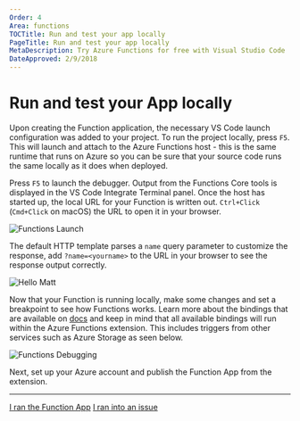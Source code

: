 ```yaml
---
Order: 4
Area: functions
TOCTitle: Run and test your app locally
PageTitle: Run and test your app locally
MetaDescription: Try Azure Functions for free with Visual Studio Code
DateApproved: 2/9/2018
---
```

# Run and test your App locally

Upon creating the Function application, the necessary VS Code launch configuration was added to your project. To run the project locally, press `F5`. This will launch and attach to the Azure Functions host - this is the same runtime that runs on Azure so you can be sure that your source code runs the same locally as it does when deployed.

Press `F5` to launch the debugger. Output from the Functions Core tools is displayed in the VS Code Integrate Terminal panel. Once the host has started up, the local URL for your Function is written out. `Ctrl+Click` (`Cmd+Click` on macOS) the URL to open it in your browser.

![Functions Launch](images/functions-extension/functions-vscode-f5.png)

The default HTTP template parses a `name` query parameter to customize the response, add `?name=<yourname>` to the URL in your browser to see the response output correctly.

![Hello Matt](images/functions-extension/functions-test-local-browser.png)

Now that your Function is running locally, make some changes and set a breakpoint to see how Functions works. Learn more about the bindings that are available on [docs](https://docs.microsoft.com/en-us/azure/azure-functions/functions-triggers-bindings#supported-bindings) and keep in mind that all available bindings will run within the Azure Functions extension. This includes triggers from other services such as Azure Storage as seen below.

![Functions Debugging](images/functions-extension/function-debugging.png)

Next, set up your Azure account and publish the Function App from the extension.

----

<a class="tutorial-next-btn" href="/tutorials/functions-extension/deploy-app">I ran the Function App</a> <a class="tutorial-feedback-btn" onclick="reportIssue('node-deployment-azurefunctions', 'run-app')" href="javascript:void(0)">I ran into an issue</a>
